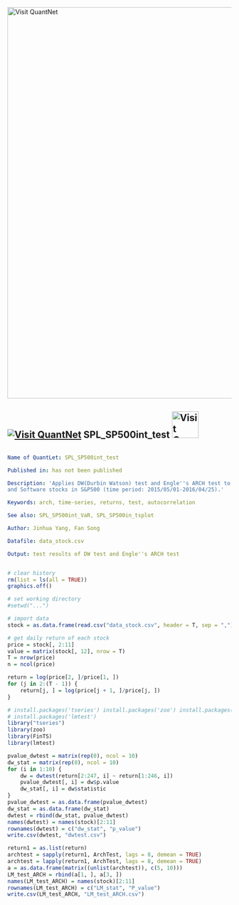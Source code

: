
[<img src="https://github.com/QuantLet/Styleguide-and-FAQ/blob/master/pictures/banner.png" width="880" alt="Visit QuantNet">](http://quantlet.de/index.php?p=info)

## [<img src="https://github.com/QuantLet/Styleguide-and-Validation-procedure/blob/master/pictures/qloqo.png" alt="Visit QuantNet">](http://quantlet.de/) **SPL_SP500int_test** [<img src="https://github.com/QuantLet/Styleguide-and-Validation-procedure/blob/master/pictures/QN2.png" width="60" alt="Visit QuantNet 2.0">](http://quantlet.de/d3/ia)

```yaml

Name of QuantLet: SPL_SP500int_test

Published in: has not been published

Description: 'Applies DW(Durbin Watson) test and Engle''s ARCH test to returns of 10 Internet 
and Software stocks in S&P500 (time period: 2015/05/01-2016/04/25).'

Keywords: arch, time-series, returns, test, autocorrelation

See also: SPL_SP500int_VaR, SPL_SP500in_tsplot

Author: Jinhua Yang, Fan Song

Datafile: data_stock.csv

Output: test results of DW test and Engle''s ARCH test

```


```r

# clear history
rm(list = ls(all = TRUE))
graphics.off()

# set working directory
#setwd("...")

# import data
stock = as.data.frame(read.csv("data_stock.csv", header = T, sep = ","))

# get daily return of each stock
price = stock[, 2:11]
value = matrix(stock[, 12], nrow = T)
T = nrow(price)
n = ncol(price)

return = log(price[2, ]/price[1, ])
for (j in 2:(T - 1)) {
    return[j, ] = log(price[j + 1, ]/price[j, ])
}

# install.packages('tseries') install.packages('zoo') install.packages('FinTS')
# install.packages('lmtest')
library("tseries")
library(zoo)
library(FinTS)
library(lmtest)

pvalue_dwtest = matrix(rep(0), ncol = 10)
dw_stat = matrix(rep(0), ncol = 10)
for (i in 1:10) {
    dw = dwtest(return[2:247, i] ~ return[1:246, i])
    pvalue_dwtest[, i] = dw$p.value
    dw_stat[, i] = dw$statistic
}
pvalue_dwtest = as.data.frame(pvalue_dwtest)
dw_stat = as.data.frame(dw_stat)
dwtest = rbind(dw_stat, pvalue_dwtest)
names(dwtest) = names(stock)[2:11]
rownames(dwtest) = c("dw_stat", "p_value")
write.csv(dwtest, "dwtest.csv")

return1 = as.list(return)
archtest = sapply(return1, ArchTest, lags = 8, demean = TRUE)
archtest = lapply(return1, ArchTest, lags = 8, demean = TRUE)
a = as.data.frame(matrix((unlist(archtest)), c(5, 10)))
LM_test_ARCH = rbind(a[1, ], a[3, ])
names(LM_test_ARCH) = names(stock)[2:11]
rownames(LM_test_ARCH) = c("LM_stat", "P_value")
write.csv(LM_test_ARCH, "LM_test_ARCH.csv")

```
